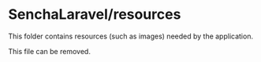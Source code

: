 # SenchaLaravel/resources

This folder contains resources (such as images) needed by the application. 

This file can be removed.
